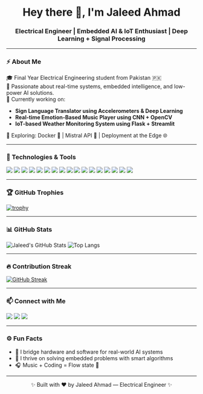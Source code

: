 <h1 align="center">Hey there 👋, I'm Jaleed Ahmad</h1>
<h3 align="center">Electrical Engineer | Embedded AI & IoT Enthusiast | Deep Learning + Signal Processing</h3>

---

### ⚡ About Me

🎓 Final Year Electrical Engineering student from Pakistan 🇵🇰  
🔬 Passionate about real-time systems, embedded intelligence, and low-power AI solutions.  
🤖 Currently working on:
- **Sign Language Translator using Accelerometers & Deep Learning**
- **Real-time Emotion-Based Music Player using CNN + OpenCV**
- **IoT-based Weather Monitoring System using Flask + Streamlit**

🌱 Exploring: Docker 🐳 | Mistral API 🤖 | Deployment at the Edge 🌐  

---

### 🧰 Technologies & Tools

<p align="left">
  <img src="https://img.shields.io/badge/C-00599C?style=for-the-badge&logo=c&logoColor=white"/>
  <img src="https://img.shields.io/badge/C++-00599C?style=for-the-badge&logo=c%2B%2B&logoColor=white"/>
  <img src="https://img.shields.io/badge/Assembly-6E4C13?style=for-the-badge&logo=gnuassembly&logoColor=white"/>
  <img src="https://img.shields.io/badge/MATLAB-0076A8?style=for-the-badge&logo=mathworks&logoColor=white"/>
  <img src="https://img.shields.io/badge/HTML5-E34F26?style=for-the-badge&logo=html5&logoColor=white"/>
  <img src="https://img.shields.io/badge/CSS3-1572B6?style=for-the-badge&logo=css3&logoColor=white"/>
  <img src="https://img.shields.io/badge/Python-3776AB?style=for-the-badge&logo=python&logoColor=white"/>
  <img src="https://img.shields.io/badge/PyTorch-EE4C2C?style=for-the-badge&logo=pytorch&logoColor=white"/>
  <img src="https://img.shields.io/badge/TensorFlow-FF6F00?style=for-the-badge&logo=tensorflow&logoColor=white"/>
  <img src="https://img.shields.io/badge/Keras-D00000?style=for-the-badge&logo=keras&logoColor=white"/>
  <img src="https://img.shields.io/badge/OpenCV-5C3EE8?style=for-the-badge&logo=opencv&logoColor=white"/>
  <img src="https://img.shields.io/badge/Arduino-00979D?style=for-the-badge&logo=arduino&logoColor=white"/>
  <img src="https://img.shields.io/badge/Jetson%20Nano-76B900?style=for-the-badge&logo=nvidia&logoColor=white"/>
  <img src="https://img.shields.io/badge/Streamlit-FF4B4B?style=for-the-badge&logo=streamlit&logoColor=white"/>
  <img src="https://img.shields.io/badge/Flask-000000?style=for-the-badge&logo=flask&logoColor=white"/>
  <img src="https://img.shields.io/badge/Docker-2496ED?style=for-the-badge&logo=docker&logoColor=white"/>
  <img src="https://img.shields.io/badge/Linux-FCC624?style=for-the-badge&logo=linux&logoColor=black"/>
</p>

---

### 🏆 GitHub Trophies

[![trophy](https://github-profile-trophy.vercel.app/?username=JaleedAhmad&theme=tokyonight&column=6)](https://github.com/ryo-ma/github-profile-trophy)

---

### 📊 GitHub Stats

![Jaleed's GitHub Stats](https://github-readme-stats.vercel.app/api?username=JaleedAhmad&show_icons=true&theme=tokyonight)
![Top Langs](https://github-readme-stats.vercel.app/api/top-langs/?username=JaleedAhmad&layout=compact&theme=tokyonight)

---

### 🔥 Contribution Streak

[![GitHub Streak](https://streak-stats.demolab.com?user=JaleedAhmad&theme=tokyonight)](https://git.io/streak-stats)

---

### 📫 Connect with Me

<p align="left">
  <a href="mailto:your.email@example.com"><img src="https://img.shields.io/badge/email-D14836?style=for-the-badge&logo=gmail&logoColor=white"></a>
  <a href="https://linkedin.com/in/jaleedahmad"><img src="https://img.shields.io/badge/LinkedIn-0A66C2?style=for-the-badge&logo=linkedin&logoColor=white"></a>
  <a href="https://github.com/JaleedAhmad"><img src="https://img.shields.io/badge/GitHub-100000?style=for-the-badge&logo=github&logoColor=white"></a>
</p>

---

### ⚙️ Fun Facts

- 🎯 I bridge hardware and software for real-world AI systems  
- 🧠 I thrive on solving embedded problems with smart algorithms  
- 🎧 Music + Coding = Flow state 🔁  

---

<p align="center">✨ Built with ❤️ by Jaleed Ahmad — Electrical Engineer ✨</p>
